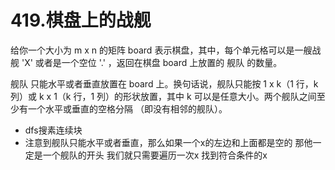 # 419.棋盘上的战舰
给你一个大小为 m x n 的矩阵 board 表示棋盘，其中，每个单元格可以是一艘战舰 'X' 或者是一个空位 '.' ，返回在棋盘 board 上放置的 舰队 的数量。

舰队 只能水平或者垂直放置在 board 上。换句话说，舰队只能按 1 x k（1 行，k 列）或 k x 1（k 行，1 列）的形状放置，其中 k 可以是任意大小。两个舰队之间至少有一个水平或垂直的空格分隔 （即没有相邻的舰队）。

- dfs搜素连续块
- 注意到舰队只能水平或者垂直，那么如果一个x的左边和上面都是空的 那他一定是一个舰队的开头 我们就只需要遍历一次x 找到符合条件的x
